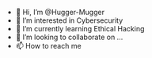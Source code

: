 - 👋 Hi, I’m @Hugger-Mugger
- 👀 I’m interested in Cybersecurity
- 🌱 I’m currently learning Ethical Hacking
- 💞️ I’m looking to collaborate on ...
- 📫 How to reach me 

<!---
Hugger-Mugger/Hugger-Mugger is a ✨ special ✨ repository because its `README.md` (this file) appears on your GitHub profile.
You can click the Preview link to take a look at your changes.
--->
